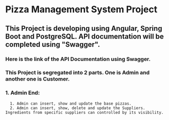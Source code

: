 # Pizza Management System Project
## This Project is developing using Angular, Spring Boot and PostgreSQL. API documentation will be completed using "Swagger".

### Here is the link of the API Documentation using Swagger.


### This Project is segregated into 2 parts. One is Admin and another one is Customer.

### 1. Admin End:
      1. Admin can insert, show and update the base pizzas.
      2. Admin can insert, show, delete and update the Suppliers. Ingredients from specific suppliers can controlled by its visibility.
